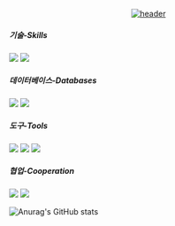 <div align="center">
  
  <a href="https://dlawhdgus.notion.site/dlawhdgus/90405e9831774b58b9d4d6a0a9eaccad">![header](https://capsule-render.vercel.app/api?type=Rect&text=dlawhdgus&color=ABCDEF)</a>

</div>

##### 기술-Skills
<a href="https://spring.io/projects/spring-boot" target="_blank"><img src="https://img.shields.io/badge/SpringBoot-6DB33F?style=for-the-badge&logo=Spring Boot&logoColor=white"></a>
<a href="https://nodejs.org/ko" target="_blank"><img src="https://img.shields.io/badge/Node.js-339933?style=for-the-badge&logo=Node.js&logoColor=white"></a>

##### 데이터베이스-Databases
<a href="https://www.mysql.com/" target="_blank"><img src="https://img.shields.io/badge/MySQL-4479A1?style=for-the-badge&logo=MySQL&logoColor=white"></a>
<a href="https://www.mongodb.com/" target="_blank"><img src="https://img.shields.io/badge/MongoDB-47A248?style=for-the-badge&logo=MongoDB&logoColor=white"></a>

##### 도구-Tools
<a href="https://studio3t.com/" target="_blank"><img src="https://img.shields.io/badge/Studio3T-17AF66?style=for-the-badge&logo=Studio 3T&logoColor=white"></a>
<a href="https://www.jetbrains.com/" target="_blank"><img src="https://img.shields.io/badge/IntellijIDEA-000000?style=for-the-badge&logo=Intellij IDEA&logoColor=white"></a>
<a href="https://code.visualstudio.com/" target="_blank"><img src="https://img.shields.io/badge/VisualStudioCode-007ACC?style=for-the-badge&logo=Visual Studio Code&logoColor=white"></a>

##### 협업-Cooperation
<a href="https://github.com/dlawhdgus/" target="_blank"><img src="https://img.shields.io/badge/github-181717?style=for-the-badge&logo=github&logoColor=white"></a>
<a href="https://dlawhdgus.notion.site/90405e9831774b58b9d4d6a0a9eaccad?pvs=4" target="_blank"><img src="https://img.shields.io/badge/Notion-000000?style=for-the-badge&logo=Notion&logoColor=white"></a>

![Anurag's GitHub stats](https://github-readme-stats.vercel.app/api?username=dlawhdgus&show_icons=true&theme=swift)

